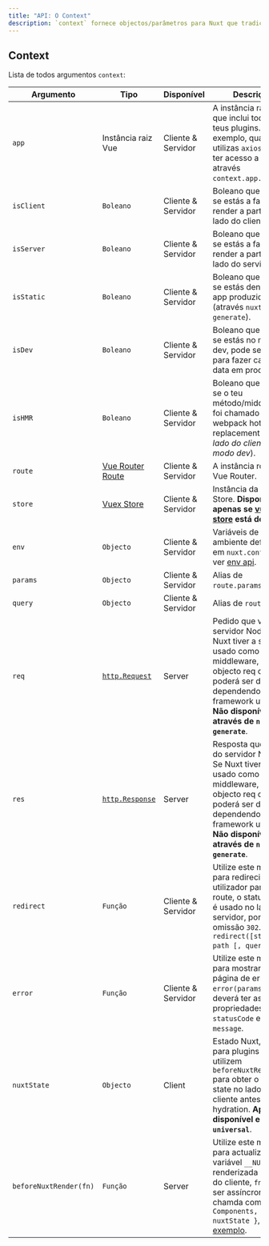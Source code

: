 ```yaml
---
title: "API: O Context"
description: `context` fornece objectos/parâmetros para Nuxt que tradicionalmente não está disponível nos components Vue. O `context` está disponível em áreas do ciclo de vida em nuxt como `asyncData`, `plugins`, 'middlewares', 'modules', ou 'store/nuxtServerInit`.
---
```


## Context

Lista de todos argumentos `context`:

| Argumento              | Tipo                                                                               | Disponível       | Descrição                                                                                                                                                                                                                                                                                 |
|------------------------|------------------------------------------------------------------------------------|-----------------|---------------------------------------------------------------------------------------------------------------------------------------------------------------------------------------------------------------------------------------------------------------------------------------------|
| `app`                  | Instância raiz Vue                                                                  | Cliente & Servidor | A instância raiz Vue que inclui todos os teus plugins. Por exemplo, quando utilizas `axios`, podes ter acesso a `$axios` através `context.app.$axios`.                                                                                                                                         |
| `isClient`             | `Boleano`                                                                          | Cliente & Servidor | Boleano que te diz se estás a fazer render a partir do lado do cliente.                                                                                                                                                                                                                   |
| `isServer`             | `Boleano`                                                                          | Cliente & Servidor | Boleano que te diz se estás a fazer render a partir do lado do servidor.                                                                                                                                                                                                                   |
| `isStatic`             | `Boleano`                                                                          | Cliente & Servidor | Boleano que te diz se estás dentro da app produzida (através `nuxt generate`).                                                                                                                                                                                                    |
| `isDev`                | `Boleano`                                                                          | Cliente & Servidor | Boleano que te diz se estás no modo dev, pode ser usado para fazer cache de data em produção.                                                                                                                                                                                           |
| `isHMR`                | `Boleano`                                                                          | Cliente & Servidor | Boleano que te diz se o teu método/middleware foi chamado por webpack hot module replacement (*só no lado do cliente em modo dev*).                                                                                                                                                  |
| `route`                | [Vue Router Route](https://router.vuejs.org/en/api/route-object.html)              | Cliente & Servidor | A instância route de Vue Router.                                                                                                                                                                                                                                                                  |
| `store`                | [Vuex Store](https://vuex.vuejs.org/en/api.html#vuexstore-instance-properties)     | Cliente & Servidor | Instância da Vuex Store. **Disponível apenas se [vuex store](/guide/vuex-store) está definida**.                                                                                                                                                                                                      |
| `env`                  | `Objecto`                                                                           | Cliente & Servidor | Variáveis de ambiente definidas em `nuxt.config.js`, ver [env api](/api/configuration-env).                                                                                                                                                                                                       |
| `params`               | `Objecto`                                                                           | Cliente & Servidor | Alias de `route.params`.                                                                                                                                                                                                                                                                    |
| `query`                | `Objecto`                                                                           | Cliente & Servidor | Alias de `route.query`.                                                                                                                                                                                                                                                                     |
| `req`                  | [`http.Request`](https://nodejs.org/api/http.html#http_class_http_incomingmessage) | Server          | Pedido que vem do servidor Node.js. Se Nuxt tiver a ser usado como middleware, o objecto req object poderá ser diferente dependendo da framework utilizada.<br>**Não disponível através de `nuxt generate`**.                                                                                                      |
| `res`                  | [`http.Response`](https://nodejs.org/api/http.html#http_class_http_serverresponse) | Server          | Resposta que vem do servidor Node.js. Se Nuxt tiver a ser usado como middleware, o objecto req object poderá ser diferente dependendo da framework utilizada<br>**Não disponível através de `nuxt generate`**.                                                                                                     |
| `redirect`             | `Função`                                                                         | Cliente & Servidor | Utilize este método para redirecionar o utilizador para outra route, o status code é usado no lado do servidor, por omissão `302`. `redirect([status,] path [, query])`.                                                                                                                                  |
| `error`                | `Função`                                                                         | Cliente & Servidor | Utilize este método para mostrar a página de erros: `error(params)`.`params` deverá ter as propriedades `statusCode` e `message`.                                                                                                                                                                |
| `nuxtState`            | `Objecto`                                                                           | Client          | Estado Nuxt, útil para plugins que utilizem `beforeNuxtRender` para obter o nuxt state no lado do cliente antes de hydration. **Apenas disponível em modo `universal`**.                                                                                                                                 |
| `beforeNuxtRender(fn)` | `Função`                                                                         | Server          | Utilize este método para actualizar a variável `__NUXT__` renderizada no lado do cliente, `fn` (pode ser assíncrono) é chamda com `{ Components, nuxtState }`, ver [exemplo](https://github.com/nuxt/nuxt.js/blob/cf6b0df45f678c5ac35535d49710c606ab34787d/test/fixtures/basic/pages/special-state.vue). |
